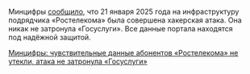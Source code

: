 <!--2025-01-21 13:37:24-->
<div class="yb">
  <div class="rss smaller1 habr"><p>Минцифры <a href="https://t.me/mintsifry/2427" rel="noopener noreferrer nofollow">сообщило</a>, что 21&nbsp;января 2025&nbsp;года на&nbsp;инфраструктуру подрядчика «Ростелекома»&nbsp;была совершена хакерская атака. Она никак не&nbsp;затронула «Госуслуги». Все данные портала находятся под&nbsp;надёжной защитой. </p><p></p> <a... <br><a class="light" href="https://habr.com/ru/news/875368/?utm_source=habrahabr&utm_medium=rss&utm_campaign=875368">Минцифры: чувствительные данные абонентов «Ростелекома» не утекли, атака не затронула «Госуслуги»</a></div>
</div>
